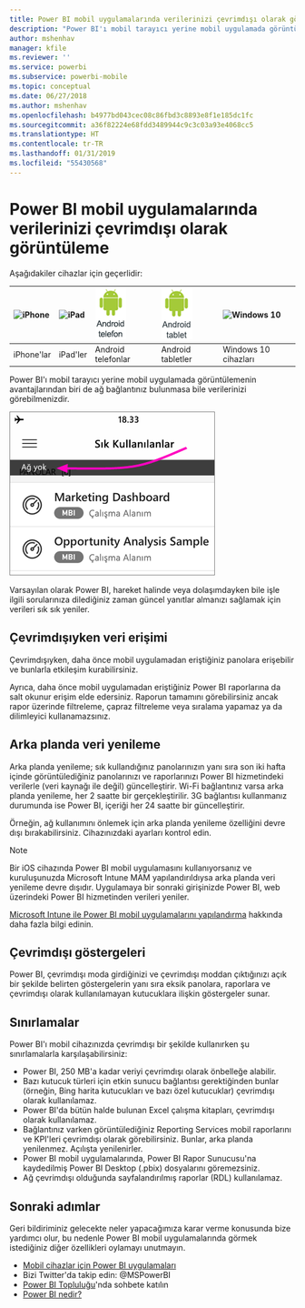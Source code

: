 ```yaml
---
title: Power BI mobil uygulamalarında verilerinizi çevrimdışı olarak görüntüleme
description: "Power BI'ı mobil tarayıcı yerine mobil uygulamada görüntülemenin avantajlarından biri hakkında bilgi edinin: Bir ağa bağlı olmasanız bile verilerinizi görebilirsiniz."
author: mshenhav
manager: kfile
ms.reviewer: ''
ms.service: powerbi
ms.subservice: powerbi-mobile
ms.topic: conceptual
ms.date: 06/27/2018
ms.author: mshenhav
ms.openlocfilehash: b4977bd043cec08c86fbd3c8893e8f1e185dc1fc
ms.sourcegitcommit: a36f82224e68fdd3489944c9c3c03a93e4068cc5
ms.translationtype: HT
ms.contentlocale: tr-TR
ms.lasthandoff: 01/31/2019
ms.locfileid: "55430568"
---
```

# <a name="view-your-data-offline-in-the-power-bi-mobile-apps"></a>Power BI mobil uygulamalarında verilerinizi çevrimdışı olarak görüntüleme
Aşağıdakiler cihazlar için geçerlidir:

| ![iPhone](./media/mobile-apps-offline-data/iphone-logo-50-px.png) | ![iPad](./media/mobile-apps-offline-data/ipad-logo-50-px.png) | ![Android telefon](./media/mobile-apps-offline-data/android-phone-logo-50-px.png) | ![Android tablet](./media/mobile-apps-offline-data/android-tablet-logo-50-px.png) | ![Windows 10](./media/mobile-apps-offline-data/win-10-logo-50-px.png) |
|:--- |:--- |:--- |:--- |:--- |
| iPhone'lar |iPad'ler |Android telefonlar |Android tabletler |Windows 10 cihazları |

Power BI'ı mobil tarayıcı yerine mobil uygulamada görüntülemenin avantajlarından biri de ağ bağlantınız bulunmasa bile verilerinizi görebilmenizdir. 

![Ağ yok iletisi](./media/mobile-apps-offline-data/power-bi-iphone-no-network.png)

Varsayılan olarak Power BI, hareket halinde veya dolaşımdayken bile işle ilgili sorularınıza dilediğiniz zaman güncel yanıtlar almanızı sağlamak için verileri sık sık yeniler.

## <a name="data-access-while-youre-offline"></a>Çevrimdışıyken veri erişimi
Çevrimdışıyken, daha önce mobil uygulamadan eriştiğiniz panolara erişebilir ve bunlarla etkileşim kurabilirsiniz.

Ayrıca, daha önce mobil uygulamadan eriştiğiniz Power BI raporlarına da salt okunur erişim elde edersiniz. Raporun tamamını görebilirsiniz ancak rapor üzerinde filtreleme, çapraz filtreleme veya sıralama yapamaz ya da dilimleyici kullanamazsınız.

## <a name="background-data-refresh"></a>Arka planda veri yenileme
Arka planda yenileme; sık kullandığınız panolarınızın yanı sıra son iki hafta içinde görüntülediğiniz panolarınızı ve raporlarınızı Power BI hizmetindeki verilerle (veri kaynağı ile değil) güncelleştirir. Wi-Fi bağlantınız varsa arka planda yenileme, her 2 saatte bir gerçekleştirilir. 3G bağlantısı kullanmanız durumunda ise Power BI, içeriği her 24 saatte bir güncelleştirir.

Örneğin, ağ kullanımını önlemek için arka planda yenileme özelliğini devre dışı bırakabilirsiniz. Cihazınızdaki ayarları kontrol edin.

> [!NOTE]
> Bir iOS cihazında Power BI mobil uygulamasını kullanıyorsanız ve kuruluşunuzda Microsoft Intune MAM yapılandırıldıysa arka planda veri yenileme devre dışıdır. Uygulamaya bir sonraki girişinizde Power BI, web üzerindeki Power BI hizmetinden verileri yeniler.
> 
> [Microsoft Intune ile Power BI mobil uygulamalarını yapılandırma](../../service-admin-mobile-intune.md) hakkında daha fazla bilgi edinin. 
> 
> 

## <a name="offline-indicators"></a>Çevrimdışı göstergeleri
Power BI, çevrimdışı moda girdiğinizi ve çevrimdışı moddan çıktığınızı açık bir şekilde belirten göstergelerin yanı sıra eksik panolara, raporlara ve çevrimdışı olarak kullanılamayan kutucuklara ilişkin göstergeler sunar.

## <a name="limitations"></a>Sınırlamalar
Power BI'ı mobil cihazınızda çevrimdışı bir şekilde kullanırken şu sınırlamalarla karşılaşabilirsiniz:

* Power BI, 250 MB'a kadar veriyi çevrimdışı olarak önbelleğe alabilir.
* Bazı kutucuk türleri için etkin sunucu bağlantısı gerektiğinden bunlar (örneğin, Bing harita kutucukları ve bazı özel kutucuklar) çevrimdışı olarak kullanılamaz.
* Power BI'da bütün halde bulunan Excel çalışma kitapları, çevrimdışı olarak kullanılamaz.
* Bağlantınız varken görüntülediğiniz Reporting Services mobil raporlarını ve KPI'leri çevrimdışı olarak görebilirsiniz. Bunlar, arka planda yenilenmez. Açılışta yenilenirler.
* Power BI mobil uygulamalarında, Power BI Rapor Sunucusu'na kaydedilmiş Power BI Desktop (.pbix) dosyalarını göremezsiniz. 
* Ağ çevrimdışı olduğunda sayfalandırılmış raporlar (RDL) kullanılamaz.

## <a name="next-steps"></a>Sonraki adımlar
Geri bildiriminiz gelecekte neler yapacağımıza karar verme konusunda bize yardımcı olur, bu nedenle Power BI mobil uygulamalarında görmek istediğiniz diğer özellikleri oylamayı unutmayın. 

* [Mobil cihazlar için Power BI uygulamaları](mobile-apps-for-mobile-devices.md)
* Bizi Twitter'da takip edin: @MSPowerBI
* [Power BI Topluluğu](http://community.powerbi.com/)'nda sohbete katılın
* [Power BI nedir?](../../power-bi-overview.md)

